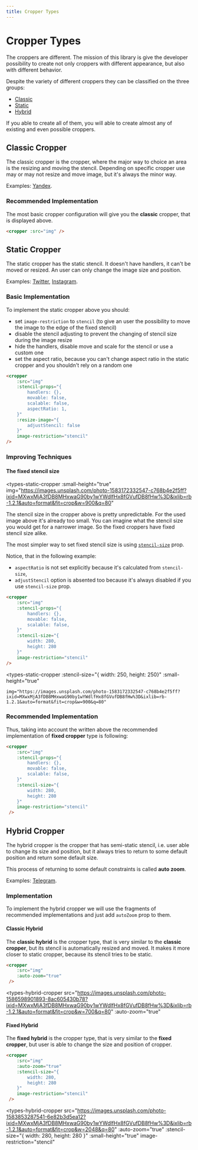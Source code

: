 ```yaml
---
title: Cropper Types
---
```




# Cropper Types

The croppers are different. The mission of this library is give the developer possibility to create
not only croppers with different appearance, but also with different behavior. 

Despite the variety of different croppers they can be classified on the three groups:
 - [Classic](/introduction/types.html#classic-cropper)
 - [Static](/introduction/types.html#static-cropper)
 - [Hybrid](/introduction/types.html#hybrid-cropper)
 
If you able to create all of them, you will able to create almost any of existing and even possible croppers.

 
## Classic Cropper

The classic cropper is the cropper, where the major way to choice an area is the resizing and moving the stencil. Depending on specific cropper
use may or may not resize and move image, but it's always the minor way. 

<types-classic-cropper img="https://images.pexels.com/photos/3761018/pexels-photo-3761018.jpeg?auto=compress&cs=tinysrgb&h=750&w=1260"></types-classic-cropper>


Examples: [Yandex](https://www.yandex.com).


### Recommended Implementation

The most basic cropper configuration will give you the **classic** cropper, that is displayed above.
```html
<cropper :src="img" />
```

## Static Cropper

The static cropper has the static stencil. It doesn't have handlers, it can't be moved or resized. An user can only change the image size and position.

<types-static-cropper ></types-static-cropper>

Examples: [Twitter](https://www.twitter.com), [Instagram](https://www.instagram.com).

### Basic Implementation

To implement the static cropper above you should:

- set `image-restriction` to `stencil` (to give an user the possibility to move the image to the edge of the fixed stencil)
- disable the stencil adjusting to prevent the changing of stencil size during the image resize
- hide the handlers, disable move and scale for the stencil or use a custom one
- set the aspect ratio, because you can't change aspect ratio in the static cropper and you shouldn't rely on a random one

```html
<cropper 
	:src="img"
	:stencil-props="{
		handlers: {},
		movable: false,
		scalable: false,
		aspectRatio: 1,
	}"
	:resize-image="{
		adjustStencil: false
	}"
	image-restriction="stencil"
/>
```


### Improving Techniques

#### The fixed stencil size

<types-static-cropper 
	:small-height="true" 
	img="https://images.unsplash.com/photo-1583172332547-c768b4e2f5ff?ixid=MXwxMjA3fDB8MHxwaG90by1wYWdlfHx8fGVufDB8fHw%3D&ixlib=rb-1.2.1&auto=format&fit=crop&w=900&q=80"
></types-static-cropper>

The stencil size in the cropper above is pretty unpredictable. For the used image above it's already too small.
You can imagine what the stencil size you would get for a narrower image. So the fixed croppers have fixed stencil size alike. 

The most simpler way to set fixed stencil size is using [`stencil-size`](http://localhost:8080/vue-advanced-cropper/components/cropper.html#stencilsize) prop.

Notice, that in the following example:
 - `aspectRatio` is not set explicitly because it's calculated from `stencil-size`, 
 - `adjustStencil` option is absented too because it's always disabled if you use `stencil-size` prop.


```html
<cropper 
	:src="img"
	:stencil-props="{
		handlers: {},
		movable: false,
		scalable: false,
	}"
	:stencil-size="{
		width: 280,
		height: 280
	}"
	image-restriction="stencil"
/>
```


<types-static-cropper 
	:stencil-size="{ width: 250, height: 250}"
	:small-height="true" 
	
	img="https://images.unsplash.com/photo-1583172332547-c768b4e2f5ff?ixid=MXwxMjA3fDB8MHxwaG90by1wYWdlfHx8fGVufDB8fHw%3D&ixlib=rb-1.2.1&auto=format&fit=crop&w=900&q=80"
></types-static-cropper>


### Recommended Implementation


Thus, taking into account the written above the recommended implementation of **fixed cropper** type is following:
```html
<cropper 
	:src="img"
	:stencil-props="{
		handlers: {},
		movable: false,
		scalable: false,
	}"
	:stencil-size="{
		width: 280,
		height: 280
	}"
	image-restriction="stencil"
 />
```

## Hybrid Cropper

The hybrid cropper is the cropper that has semi-static stencil, i.e. user able to
change its size and position, but it always tries to return to some default position and return some default size.

This process of returning to some default constraints is called **auto zoom**.

Examples: [Telegram](https://www.telegram.org).

### Implementation

To implement the hybrid cropper we will use the fragments of recommended implementations and just add `autoZoom`
prop to them.

#### Classic Hybrid

The **classic hybrid** is the cropper type, that is very similar to the **classic cropper**, but its stencil is
automatically resized and moved. It makes it more closer to static cropper, because its stencil tries to be static.
```html
<cropper 
	:src="img"
	:auto-zoom="true"
 />
```

<types-hybrid-cropper 
	src="https://images.unsplash.com/photo-1586598901893-8ac605430b78?ixid=MXwxMjA3fDB8MHxwaG90by1wYWdlfHx8fGVufDB8fHw%3D&ixlib=rb-1.2.1&auto=format&fit=crop&w=700&q=80"
	:auto-zoom="true"
></types-hybrid-cropper>

#### Fixed Hybrid

The **fixed hybrid** is the cropper type, that is very similar to the **fixed cropper**, but user is able to change
the size and position of cropper.
```html
<cropper 
	:src="img"
	:auto-zoom="true"
	:stencil-size="{
		width: 280,
		height: 280
	}"
	image-restriction="stencil"
 />
```

<types-hybrid-cropper 
	src="https://images.unsplash.com/photo-1583853287541-6e82b3d5ea12?ixid=MXwxMjA3fDB8MHxwaG90by1wYWdlfHx8fGVufDB8fHw%3D&ixlib=rb-1.2.1&auto=format&fit=crop&w=2048&q=80"
	:auto-zoom="true"
	:stencil-size="{
		width: 280,
		height: 280
	}"
	:small-height="true"
	image-restriction="stencil"
></types-hybrid-cropper>




